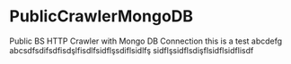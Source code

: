# PublicCrawlerMongoDB
Public BS HTTP Crawler with Mongo DB Connection
this is a test
abcdefg
abcsdfsdifsdfisdşlfisdlfsidflşsdiflsidlfş
sidflşsidflsdişflsidflsidflisdf

